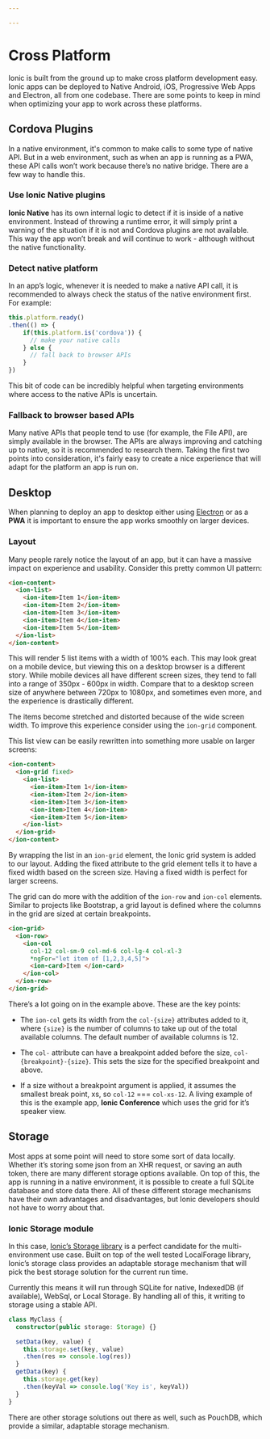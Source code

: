 ```yaml
---

---
```


# Cross Platform

<p class="intro" markdown="1">
Ionic is built from the ground up to make cross platform development easy. Ionic apps can be deployed to Native Android, iOS, Progressive Web Apps and Electron, all from one codebase. There are some points to keep in mind when optimizing your app to work across these platforms.
</p>

## Cordova Plugins

In a native environment, it's common to make calls to some type of native API. But in a web environment, such as when an app is running as a PWA, these API calls won’t work because there’s no native bridge. There are a few way to handle this.

### Use Ionic Native plugins

<strong>Ionic Native</strong> has its own internal logic to detect if it is inside of a native environment. Instead of throwing a runtime error, it will simply print a warning of the situation if it is not and Cordova plugins are not available. This way the app won’t break and will continue to work - although without the native functionality.

### Detect native platform

In an app’s logic, whenever it is needed to make a native API call, it is recommended to always check the status of the native environment first. For example:

```typescript
this.platform.ready()
.then(() => {
    if(this.platform.is('cordova')) {
      // make your native calls
    } else {
      // fall back to browser APIs
    }
})
```

This bit of code can be incredibly helpful when targeting environments where access to the native APIs is uncertain.

### Fallback to browser based APIs

Many native APIs that people tend to use (for example, the File API), are simply available in the browser. The APIs are always improving and catching up to native, so it is recommended to research them. Taking the first two points into consideration, it's fairly easy to create a nice experience that will adapt for the platform an app is run on.


## Desktop

When planning to deploy an app to desktop either using <a href="https://electronjs.org" target="_blank">Electron</a> or as a <strong>PWA</strong> it is important to ensure the app works smoothly on larger devices.

### Layout
Many people rarely notice the layout of an app, but it can have a massive impact on experience and usability. Consider this pretty common UI pattern:

```html
<ion-content>
  <ion-list>
    <ion-item>Item 1</ion-item>
    <ion-item>Item 2</ion-item>
    <ion-item>Item 3</ion-item>
    <ion-item>Item 4</ion-item>
    <ion-item>Item 5</ion-item>
  </ion-list>
</ion-content>
```
This will render 5 list items with a width of 100% each. This may look great on a mobile device, but viewing this on a desktop browser is a different story. While mobile devices all have different screen sizes, they tend to fall into a range of 350px - 600px in width. Compare that to a desktop screen size of anywhere between 720px to 1080px, and sometimes even more, and the experience is drastically different.

The items become stretched and distorted because of the wide screen width. To improve this experience consider using the `ion-grid` component.

This list view can be easily rewritten into something more usable on larger screens:

```html
<ion-content>
  <ion-grid fixed>
    <ion-list>
      <ion-item>Item 1</ion-item>
      <ion-item>Item 2</ion-item>
      <ion-item>Item 3</ion-item>
      <ion-item>Item 4</ion-item>
      <ion-item>Item 5</ion-item>
    </ion-list>
  </ion-grid>
</ion-content>
```

By wrapping the list in an `ion-grid` element, the Ionic grid system is added to our layout. Adding the fixed attribute to the grid element tells it to have a fixed width based on the screen size. Having a fixed width is perfect for larger screens.

The grid can do more with the addition of the `ion-row` and `ion-col` elements. Similar to projects like Bootstrap, a grid layout is defined where the columns in the grid are sized at certain breakpoints.

```html
<ion-grid>
  <ion-row>
    <ion-col
      col-12 col-sm-9 col-md-6 col-lg-4 col-xl-3
      *ngFor="let item of [1,2,3,4,5]">
      <ion-card>Item </ion-card>
    </ion-col>
  </ion-row>
</ion-grid>
```

There’s a lot going on in the example above. These are the key points:

- The `ion-col` gets its width from the `col-{size}` attributes added to it, where `{size}` is the number of columns to take up out of the total available columns. The default number of available columns is 12.

- The `col-` attribute can have a breakpoint added before the size, `col-{breakpoint}-{size}`. This sets the size for the specified breakpoint and above.

- If a size without a breakpoint argument is applied, it assumes the smallest break point, xs, so `col-12` === `col-xs-12`.
A living example of this is the example app, <strong>Ionic Conference</strong> which uses the grid for it’s speaker view.

## Storage

Most apps at some point will need to store some sort of data locally. Whether it’s storing some json from an XHR request, or saving an auth token, there are many different storage options available. On top of this, the app is running in a native environment, it is possible to create a full SQLite database and store data there. All of these different storage mechanisms have their own advantages and disadvantages, but Ionic developers should not have to worry about that.

### Ionic Storage module

In this case, <a href="https://github.com/ionic-team/ionic-storage" target="_blank">Ionic’s Storage library</a> is a perfect candidate for the multi-environment use case. Built on top of the well tested LocalForage library, Ionic’s storage class provides an adaptable storage mechanism that will pick the best storage solution for the current run time.

Currently this means it will run through SQLite for native, IndexedDB (if available), WebSql, or Local Storage. By handling all of this, it writing to storage using a stable API.

```typescript
class MyClass {
  constructor(public storage: Storage) {}

  setData(key, value) {
    this.storage.set(key, value)
    .then(res => console.log(res))
  }
  getData(key) {
    this.storage.get(key)
    .then(keyVal => console.log('Key is', keyVal))
  }
}
```

There are other storage solutions out there as well, such as PouchDB, which provide a similar, adaptable storage mechanism.
